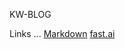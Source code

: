 KW-BLOG

<!-- ![Image of fast.ai logo](images/logo.png) -->

Links ...
[Markdown](https://guides.github.com/features/mastering-markdown/)
[fast.ai](https://www.fast.ai)
